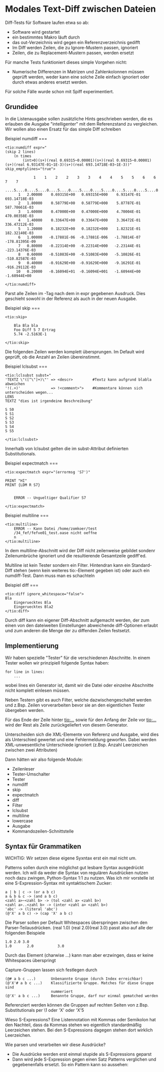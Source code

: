 Modales Text-Diff zwischen Dateien
==================================

Diff-Tests für Software laufen etwa so ab:
* Software wird gestartet
* ein bestimmtes Makro läuft durch
* das out-Verzeichnis wird gegen ein Referenzverzeichnis gedifft
*  Im Diff werden Zeilen, die zu Ignore-Mustern passen, ignoriert
*  Zeilen, die zu Replacement-Mustern passen, werden ersetzt

Für manche Tests funktioniert dieses simple Vorgehen nicht:
* Numerische Differenzen in Matrizen und Zahlenkolonnen müssen geprüft
  werden, weder kann eine solche Zeile einfach ignoriert oder durch
  etwas anderes ersetzt werden.

Für solche Fälle wurde schon mit Spiff experimentiert.

Grundidee
---------

In die Listenausgabe sollen zusätzliche Hints geschrieben werden,
die es erlauben die Ausgabe "intelligenter" mit dem Referenzstand zu
vergleichen. Wir wollen also einen Ersatz für das simple Diff schreiben

Beispiel numdiff ===

    <tio:numdiff expr="
    (skip 2 lines)
        (n times
            (int>0)(s+)(real 0.69315~0.00001)(s+)(real 0.69315~0.00001)(s+)(real 6.93147E-01~1E-3)(s+)(real 693.14718E-03~1E-3))" skip_emptylines="true">

                 1    1    2    2    3    3    4    4    5    5    6    6    7    7
        ....5....0....5....0....5....0....5....0....5....0....5....0....5....0....5
          1   2.00000    0.69315E+00   0.69315E+000    6.93147E-01  693.14718E-03
          2   1.80000    0.58779E+00   0.58779E+000    5.87787E-01  587.78661E-03
          3   1.60000    0.47000E+00   0.47000E+000    4.70004E-01  470.00358E-03
          4   1.40000    0.33647E+00   0.33647E+000    3.36472E-01  336.47212E-03
          5   1.20000    0.18232E+00   0.18232E+000    1.82321E-01  182.32140E-03
          6   1.00000   -0.17881E-06  -0.17881E-006   -1.78814E-07 -178.81395E-09
          7   0.80000   -0.22314E+00  -0.22314E+000   -2.23144E-01 -223.14376E-03
          8   0.60000   -0.51083E+00  -0.51083E+000   -5.10826E-01 -510.82587E-03
          9   0.40000   -0.91629E+00  -0.91629E+000   -9.16291E-01 -916.29112E-03
         10   0.20000   -0.16094E+01  -0.16094E+001   -1.60944E+00   -1.60944E+00

    </tio:numdiff>

Parst alle Zeilen im <numdiff>-Tag nach dem in expr gegebenen Ausdruck. Dies geschieht sowohl in der Referenz als auch in der neuen Ausgabe.

Beispiel skip ===

    <tio:skip>

        Bla Bla bla
        Foo Diff 5 7 Ertrag
        5.74 -2.5163E-1

    </tio:skip>

Die folgenden Zeilen werden komplett übersprungen. Im Default wird geprüft, ob die Anzahl an Zeilen übereinstimmt.

Beispiel lclsubst ===

    <tio:lclsubst subst="
    'TEXTZ \"([^\"]+)\"' => <descr>         #Textz kann aufgrund blabla abweichen
    '!(.+)'              => !<comment>">    #Kommentare können sich unterscheiden wegen...
    LENS
    TEXTZ "dies ist irgendeine Beschreibung"

    S S0
    S S1
    S S2
    S S3
    S S4
    S S5

    </tio:lclsubst>

Innerhalb von lclsubst gelten die im subst-Attribut definierten Substitutionals.

Beispiel expectmatch ===

    <tio:expectmatch expr="(errormsg 'S7')"

    PRINT "HI"
    PRINT {LDM R S7}


        ERROR -- Ungueltiger Qualifier S7

    </tio:expectmatch>

Beispiel multiline ===

    <tio:multiline>
        ERROR -- Kann Datei /home/zomkoer/test
        /34_fef/fefve01_test.oase nicht oeffne
        n
    </tio:multiline>

In dem multiline-Abschnitt wird der Diff nicht
zeilenweise gebildet sondenr Zeilenumbrüche ignoriert
und die resultierende Gesamtzeile gediff'ed.

Multiline ist kein Tester sondern ein Filter. Hintendran kann
ein Standard-Diff stehen (wenn kein weiteres tio:-Element gegeben ist)
oder auch ein numdiff-Test. Dann muss man es schachteln

Beispiel diff ===

    <tio:diff ignore_whitespace="false">
    Bla
        Eingeruecktes Bla
        Eingeruecktes Bla2
    </tio:diff>

Durch diff kann ein eigener Diff-Abschnitt aufgemacht werden, der
zum einen von den dateiweiten Einstellungen abweichende diff-Optionen
erlaubt und zum anderen die Menge der zu diffenden Zeilen festsetzt.

Implementierung
---------------

Wir haben spezielle "Tester" für die verschiedenen Abschnitte.
In einem Tester wollen wir prinzipiell folgende Syntax haben:

    for line in lines:
        ...

wobei lines ein Generator ist, damit wir die Datei oder einzelne
Abschnitte nicht komplett einlesen müssen.

Neben Testern gibt es auch Filter, welche dazwischengeschaltet werden
und z.Bsp. Zeilen vorverarbeiten bevor sie an den eigentlichen Tester
übergeben werden.

Für das Ende der Zeile hinter <tio:...> sowie für den Anfang der Zeile
vor <tio:...> wird der Rest als Zeile zurückgeliefert von diesem
Generator.

Unterscheiden sich die XML-Elemente von Referenz und Ausgabe, wird
dies als Unterschied gewertet und eine Fehlermeldung geworfen. Dabei
werden XML-unwesentliche Unterschiede ignoriert (z.Bsp. Anzahl Leerzeichen
zwischen zwei Attributen)

Dann hätten wir also folgende Module:
* Zeilenleser
* Tester-Umschalter
* Tester
 * numdiff
 * skip
 * expectmatch
 * diff
* Filter
 * lclsubst
 * multiline
 * lowercase
* Ausgabe
* Kommandozeilen-Schnittstelle

Syntax für Grammatiken
----------------------

WICHTIG: Wir setzen diese eigene Syxntax erst ein mal nicht um.

Patterns sollen durch eine möglichst gut lesbare Syntax ausgedrückt
werden. Ich will da weder die Syntax von regulären Ausdrücken nutzen
noch dazu zwingen, Python-Syntax 1:1 zu nutzen.
Was ich mir vorstelle ist eine S-Expression-Syntax mit syntaktischem
Zucker:

    a | b | c -> (or a b c)
    a & b & c -> (and a b c)
    <zahl a>~<zahl b> -> (tol <zahl a> <zahl b>)
    <zahl a>..<zahl b> -> (inter <zahl a> <zahl b>)
    'abc' -> (literal 'abc')
    (@'X' a b c) -> (cap 'X' a b c)

Die Parser sollen per Default Whitespaces überspringen zwischen
den Parser-Teilausdrücken. (real 1.0) (real 2.0)(real 3.0)
passt also auf alle der folgenden Beispiele

    1.0 2.0 3.0
    1.0       2.0           3.0

Durch das Element (charwise ...) kann man aber erzwingen, dass er
keine Whitespaces überspringt

Capture-Gruppen lassen sich festlegen durch

    (@# a b c ...)       Unbenannte Gruppe (durch Index erreichbar)
    (@'X'# a b c ...)    Klassifizierte Gruppe. Matches für diese Gruppe sind
                         nummeriert
    (@'X' a b c ...)     Benannte Gruppe, darf nur einmal gematched werden

Referenziert werden können die Gruppen auf rechten Seiten von z.Bsp.
Substitutionals per \1 oder \'X' oder \'X'5

Wieso S-Expressions? Eine Listennotation mit Kommas oder Semikolon
hat den Nachteil, dass da Kommas stehen wo eigentlich standardmäßig
Leerzeichen stehen. Bei den S-Expressions dagegen stehen dort wirklich
Leerzeichen.

Wie parsen und verarbeiten wir diese Ausdrücke?

* Die Ausdrücke werden erst einmal stupide als S-Expressions geparst
* Dann wird jede S-Expression gegen einen Satz Patterns verglichen und
  gegebenenfalls ersetzt. So ein Pattern kann so aussehen:

